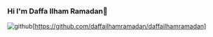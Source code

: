 ### Hi I'm Daffa Ilham Ramadan👋

![github](https://img.shields.io/badge/GitHub-000000?style=for-the-badge&logo=GitHub&logoColor=white)[https://github.com/daffailhamramadan/daffailhamramadan]

